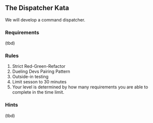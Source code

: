 ## The Dispatcher Kata

We will develop a command dispatcher.

### Requirements

(tbd)

### Rules

1. Strict Red-Green-Refactor
2. Dueling Devs Pairing Pattern
3. Outside-in testing
4. Limit sesson to 30 minutes
5. Your level is determined by how many requirements you are able to complete in the time limit.

### Hints

(tbd)
